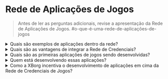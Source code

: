 # Rede de Aplicações de Jogos

> Antes de ler as perguntas adicionais, revise a apresentação da Rede de Aplicações de Jogos. #o-que-é-uma-rede-de-aplicações-de-jogos

<details>

<summary>Quais são exemplos de aplicações dentro da rede?</summary>

* **Plataforma de lançamento Soulbound**: Conecta jogadores com jogos baseados em sua identidade digital, de modo que os jogos possam oferecer oportunidades de investimento únicas para jogadores que gostam do gênero correspondente.
* **Aplicativo de engajamento de jogadores (gamerbase.gg)**: Uma camada de engajamento em cima de quaisquer jogos e comunidades conectadas a um avatar único. Isso serve como uma excelente ferramenta de aquisição para jogos e comunidades de jogos.
* **Integração dentro do jogo**: Integra a camada de credenciais dentro de um jogo e oferece modos de jogo únicos e vantagens para especialistas no gênero.
* **Protocolo de comunicação**: Permite que marcas se conectem com jogadores com base em suas credenciais. Os jogadores podem definir uma taxa de comunicação.
* **Empréstimo de ativos baseado em reputação**: Empreste seus ativos não com base em garantias, mas em suas credenciais e reputação.
* **Matchmaking**: Permite um matchmaking dentro do jogo mais eficiente, baseado no histórico completo dos jogadores.
* **Comunidades de jogos descentralizadas**: Um aplicativo que permite a criação de comunidades de jogos descentralizadas.
* **Scouting de jogadores de esports**: Um aplicativo que permite o scouting de jogadores de esports por equipes de esports ou comunidades de jogos descentralizadas.
* **Plataforma de torneios**: Uma plataforma de torneios mais eficiente, condicionada ao desempenho de certos jogadores.
* **Aplicativo de dados de jogos**: Um aplicativo de relacionamentos que combina jogadores com base em suas credenciais.

</details>

<details>

<summary>Quais são as vantagens de integrar a Rede de Credenciais?</summary>

A utilização da rede de credenciais pelos desenvolvedores proporciona um processo contínuo e simplificado para integrar jogadores à rede, levando a eficiências operacionais aprimoradas e, mais importante, uma experiência de usuário aprimorada para os jogadores. As vantagens oferecidas pela rede de credenciais são amplas, de tal forma que qualquer aplicação de jogos que a integre está preparada para proporcionar uma experiência sem igual à sua base de usuários.

</details>

<details>

<summary>Quais são as primeiras aplicações de jogos sendo desenvolvidas?</summary>

Plataforma de lançamento Soulbound e o aplicativo de engajamento de jogadores.

</details>

<details>

<summary>Quem está desenvolvendo essas aplicações?</summary>

A XBorg Labs é a principal desenvolvedora dessas aplicações. No entanto, após a descentralização, pretendemos abrir o desenvolvimento dessas aplicações para quaisquer desenvolvedores.

</details>

<details>

<summary>Como a XBorg incentiva o desenvolvimento de aplicações em cima da Rede de Credenciais de Jogos?</summary>

Um programa de subsídios permitirá a incentivação do desenvolvimento de aplicações.

</details>